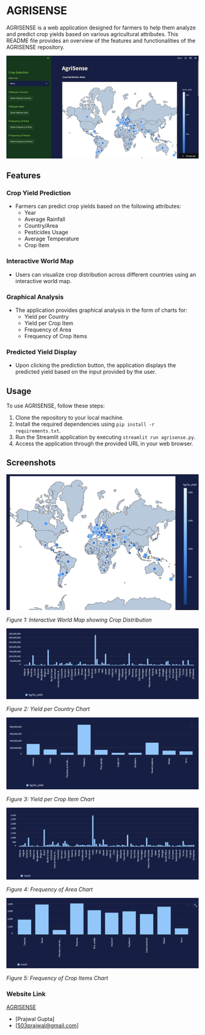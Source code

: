 # AGRISENSE

AGRISENSE is a web application designed for farmers to help them analyze and predict crop yields based on various agricultural attributes. This README file provides an overview of the features and functionalities of the AGRISENSE repository.

![AGRISENSE](AGRISENSE.png)


## Features

### Crop Yield Prediction
- Farmers can predict crop yields based on the following attributes:
  - Year
  - Average Rainfall
  - Country/Area
  - Pesticides Usage
  - Average Temperature
  - Crop Item

### Interactive World Map
- Users can visualize crop distribution across different countries using an interactive world map.

### Graphical Analysis
- The application provides graphical analysis in the form of charts for:
  - Yield per Country
  - Yield per Crop Item
  - Frequency of Area
  - Frequency of Crop Items
  
### Predicted Yield Display
- Upon clicking the prediction button, the application displays the predicted yield based on the input provided by the user.

## Usage

To use AGRISENSE, follow these steps:
1. Clone the repository to your local machine.
2. Install the required dependencies using `pip install -r requirements.txt`.
3. Run the Streamlit application by executing `streamlit run agrisense.py`.
4. Access the application through the provided URL in your web browser.

## Screenshots

![World Map](World_map.png)

*Figure 1: Interactive World Map showing Crop Distribution*

![Yield per Country](yield_per_country.png)

*Figure 2: Yield per Country Chart*

![Yield per Item](yield_per_item.png)

*Figure 3: Yield per Crop Item Chart*

![Frequency of Area](frequency_of_area.png)

*Figure 4: Frequency of Area Chart*

![Frequency of Items](frequency_of_item.png)

*Figure 5: Frequency of Crop Items Chart*

### Website Link
[AGRISENSE](https://agrisensa.streamlit.app/)


- [Prajwal Gupta]
- [503prajwal@gmail.com]



